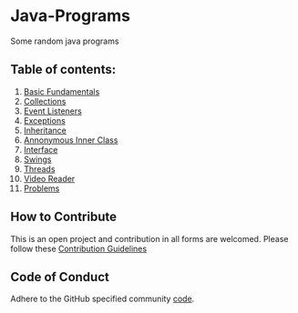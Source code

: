 # Java-Programs
Some random java programs

## Table of contents:

1. [Basic Fundamentals](Basics%20Java/src/README.md) 
2. [Collections](https://github.com/siddarthjha/Java-Programs/tree/master/Collections/src) 
3. [Event Listeners](https://github.com/siddarthjha/Java-Programs/tree/master/Event%20Listeners)
4. [Exceptions](https://github.com/siddarthjha/Java-Programs/tree/master/Exception)
5. [Inheritance](https://github.com/siddarthjha/Java-Programs/tree/master/Inheritance)
6. [Annonymous Inner Class](https://github.com/siddarthjha/Java-Programs/tree/master/Passing%20object%20as%20arguement%20to%20function%20in%20Anonymous%20inner%20class)
7. [Interface](https://github.com/siddarthjha/Java-Programs/tree/master/Runnable%20Interface)
8. [Swings](https://github.com/siddarthjha/Java-Programs/tree/master/Swings)
9. [Threads](https://github.com/siddarthjha/Java-Programs/tree/master/Thread)
10. [Video Reader](https://github.com/siddarthjha/Java-Programs/tree/master/video)
11. [Problems](https://github.com/siddarthjha/Java-Programs/tree/master/Basics%20Java/src/Practice/Problems)


## How to Contribute

This is an open project and contribution in all forms are welcomed.
Please follow these [Contribution Guidelines](CONTRIBUTING.md)

## Code of Conduct

Adhere to the GitHub specified community [code](CODE_OF_CONDUCT.md).
